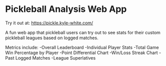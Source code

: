 # Pickleball Analysis Web App

Try it out at: https://pickle.kyle-white.com/

A fun web app that pickleball users can try out to see stats for their custom pickleball leagues
based on logged matches. 

Metrics include:
-Overall Leaderboard
-Individual Player Stats
-Total Game Win Percentage by Player
-Point Differential Chart
-Win/Loss Streak Chart
-Past Logged Matches
-League Superlatives
